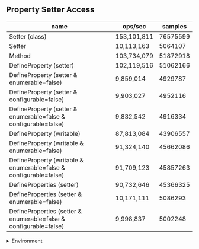 ## Property Setter Access

|name|ops/sec|samples|
|-|-|-|
|Setter (class)|153,101,811|76575599|
|Setter|10,113,163|5064107|
|Method|103,734,079|51872918|
|DefineProperty (setter)|102,119,516|51062166|
|DefineProperty (setter & enumerable=false)|9,859,014|4929787|
|DefineProperty (setter & configurable=false)|9,903,027|4952116|
|DefineProperty (setter & enumerable=false & configurable=false)|9,832,542|4916334|
|DefineProperty (writable)|87,813,084|43906557|
|DefineProperty (writable & enumerable=false)|91,324,140|45662086|
|DefineProperty (writable & enumerable=false & configurable=false)|91,709,123|45857263|
|DefineProperties (setter)|90,732,646|45366325|
|DefineProperties (setter & enumerable=false)|10,171,111|5086293|
|DefineProperties (setter & enumerable=false & configurable=false)|9,998,837|5002248|


<details>
<summary>Environment</summary>

* __Machine:__ linux x64 | 4 vCPUs | 7.6GB Mem
* __Run:__ Tue Oct 29 2024 18:58:09 GMT+0000 (Coordinated Universal Time)
* __Node:__ `v18.0.0`
</details>

<!--
{"environment":{"platform":"linux","arch":"x64","cpus":4,"totalMemory":7.597877502441406},"benchmarks":[{"name":"Setter (class)","opsSec":153101811.0302051,"samples":76575599},{"name":"Setter","opsSec":10113163.206216305,"samples":5064107},{"name":"Method","opsSec":103734079.19440041,"samples":51872918},{"name":"DefineProperty (setter)","opsSec":102119516.04362337,"samples":51062166},{"name":"DefineProperty (setter & enumerable=false)","opsSec":9859014.264324158,"samples":4929787},{"name":"DefineProperty (setter & configurable=false)","opsSec":9903027.950249698,"samples":4952116},{"name":"DefineProperty (setter & enumerable=false & configurable=false)","opsSec":9832542.104130898,"samples":4916334},{"name":"DefineProperty (writable)","opsSec":87813084.6704297,"samples":43906557},{"name":"DefineProperty (writable & enumerable=false)","opsSec":91324140.40184742,"samples":45662086},{"name":"DefineProperty (writable & enumerable=false & configurable=false)","opsSec":91709123.96576191,"samples":45857263},{"name":"DefineProperties (setter)","opsSec":90732646.55215943,"samples":45366325},{"name":"DefineProperties (setter & enumerable=false)","opsSec":10171111.758377293,"samples":5086293},{"name":"DefineProperties (setter & enumerable=false & configurable=false)","opsSec":9998837.537851281,"samples":5002248}]}-->
